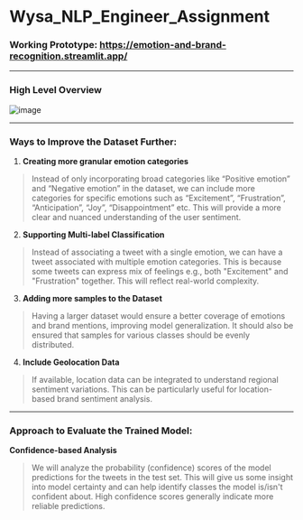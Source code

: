 # Wysa_NLP_Engineer_Assignment

### Working Prototype: https://emotion-and-brand-recognition.streamlit.app/

---
### High Level Overview 
![image](https://github.com/user-attachments/assets/d2714408-33c8-4357-832c-a09dc433f591)

---
### Ways to Improve the Dataset Further:
1. **Creating more granular emotion categories**
> Instead of only incorporating broad categories like “Positive emotion” and “Negative emotion” in the dataset, we can include more categories for specific emotions such as “Excitement”, “Frustration”, “Anticipation”, “Joy”, “Disappointment” etc. This will provide a more clear and nuanced understanding of the user sentiment.

2. **Supporting Multi-label Classification**
> Instead of associating a tweet with a single emotion, we can have a tweet associated with multiple emotion categories. This is because some tweets can express mix of feelings e.g., both "Excitement" and "Frustration" together. This will reflect real-world complexity.

3. **Adding more samples to the Dataset**
> Having a larger dataset would ensure a better coverage of emotions and brand mentions, improving model generalization. It should also be ensured that samples for various classes should be evenly distributed.

4. **Include Geolocation Data**
> If available, location data can be integrated to understand regional sentiment variations. This can be particularly useful for location-based brand sentiment analysis.

---
### Approach to Evaluate the Trained Model:
**Confidence-based Analysis**
> We will analyze the probability (confidence) scores of the model predictions for the tweets in the test set. This will give us some insight into model certainty and can help identify classes the model is/isn't confident about. High confidence scores generally indicate more reliable predictions.
